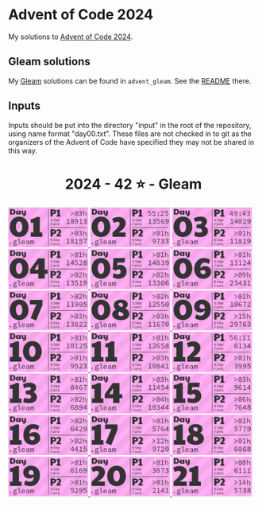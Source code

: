 # Advent of Code 2024

My solutions to [Advent of Code 2024](https://adventofcode/2024).

## Gleam solutions
My [Gleam](https://gleam.run) solutions can be found in `advent_gleam`. See the [README](advent_gleam/README.md) there.

## Inputs
Inputs should be put into the directory "input" in the root of the repository, using
name format "day00.txt". These files are not checked in to git as the organizers of
the Advent of Code have specified they may not be shared in this way.

<!-- AOC TILES BEGIN -->
<h1 align="center">
  2024 - 42 ⭐ - Gleam
</h1>
<a href="advent_gleam/src/day01.gleam">
  <img src=".aoc_tiles/tiles/2024/01.png" width="161px">
</a>
<a href="advent_gleam/src/day02.gleam">
  <img src=".aoc_tiles/tiles/2024/02.png" width="161px">
</a>
<a href="advent_gleam/src/day03.gleam">
  <img src=".aoc_tiles/tiles/2024/03.png" width="161px">
</a>
<a href="advent_gleam/src/day04.gleam">
  <img src=".aoc_tiles/tiles/2024/04.png" width="161px">
</a>
<a href="advent_gleam/src/day05.gleam">
  <img src=".aoc_tiles/tiles/2024/05.png" width="161px">
</a>
<a href="advent_gleam/src/day06.gleam">
  <img src=".aoc_tiles/tiles/2024/06.png" width="161px">
</a>
<a href="advent_gleam/src/day07.gleam">
  <img src=".aoc_tiles/tiles/2024/07.png" width="161px">
</a>
<a href="advent_gleam/src/day08.gleam">
  <img src=".aoc_tiles/tiles/2024/08.png" width="161px">
</a>
<a href="advent_gleam/src/day09.gleam">
  <img src=".aoc_tiles/tiles/2024/09.png" width="161px">
</a>
<a href="advent_gleam/src/day10.gleam">
  <img src=".aoc_tiles/tiles/2024/10.png" width="161px">
</a>
<a href="advent_gleam/src/day11.gleam">
  <img src=".aoc_tiles/tiles/2024/11.png" width="161px">
</a>
<a href="advent_gleam/src/day12.gleam">
  <img src=".aoc_tiles/tiles/2024/12.png" width="161px">
</a>
<a href="advent_gleam/src/day13.gleam">
  <img src=".aoc_tiles/tiles/2024/13.png" width="161px">
</a>
<a href="advent_gleam/src/day14.gleam">
  <img src=".aoc_tiles/tiles/2024/14.png" width="161px">
</a>
<a href="advent_gleam/src/day15.gleam">
  <img src=".aoc_tiles/tiles/2024/15.png" width="161px">
</a>
<a href="advent_gleam/src/day16.gleam">
  <img src=".aoc_tiles/tiles/2024/16.png" width="161px">
</a>
<a href="advent_gleam/src/day17.gleam">
  <img src=".aoc_tiles/tiles/2024/17.png" width="161px">
</a>
<a href="advent_gleam/src/day18.gleam">
  <img src=".aoc_tiles/tiles/2024/18.png" width="161px">
</a>
<a href="advent_gleam/src/day19.gleam">
  <img src=".aoc_tiles/tiles/2024/19.png" width="161px">
</a>
<a href="advent_gleam/src/day20.gleam">
  <img src=".aoc_tiles/tiles/2024/20.png" width="161px">
</a>
<a href="advent_gleam/src/day21.gleam">
  <img src=".aoc_tiles/tiles/2024/21.png" width="161px">
</a>
<!-- AOC TILES END -->
